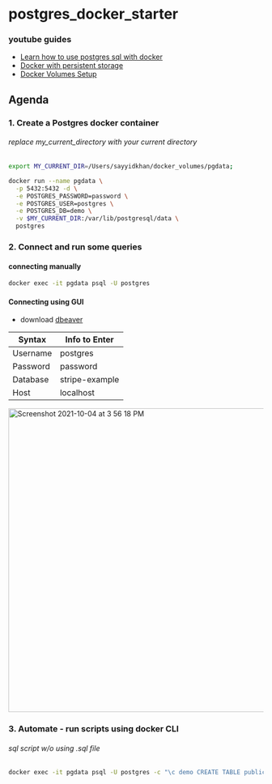 # postgres_docker_starter

### youtube guides
- [Learn how to use postgres sql with docker](https://www.youtube.com/watch?v=A8dErdDMqb0)
- [Docker with persistent storage](https://www.youtube.com/watch?v=G3gnMSyX-XM&t=1s)
- [Docker Volumes Setup](https://www.youtube.com/watch?v=G-5c25DYnfI)

## Agenda

### 1. Create a Postgres docker container
###### replace my_current_directory with your current directory
```bash
export MY_CURRENT_DIR=/Users/sayyidkhan/docker_volumes/pgdata;

docker run --name pgdata \
  -p 5432:5432 -d \
  -e POSTGRES_PASSWORD=password \
  -e POSTGRES_USER=postgres \
  -e POSTGRES_DB=demo \
  -v $MY_CURRENT_DIR:/var/lib/postgresql/data \
  postgres
```

### 2. Connect and run some queries
#### connecting manually
```bash
docker exec -it pgdata psql -U postgres
```
#### Connecting using GUI
- download [dbeaver](https://dbeaver.io/download/)


| Syntax      | Info to Enter |
| ----------- | ------------- |
| Username    | postgres      |
| Password    | password      |
| Database    |stripe-example |
| Host        |localhost      |


<img width="600" alt="Screenshot 2021-10-04 at 3 56 18 PM" src="https://user-images.githubusercontent.com/22993048/135814703-e9031003-a9f2-4520-bb45-08add39538fb.png">

### 3. Automate - run scripts using docker CLI
###### sql script w/o using .sql file
```bash
docker exec -it pgdata psql -U postgres -c "\c demo CREATE TABLE public.demo_table(something int);"
```
